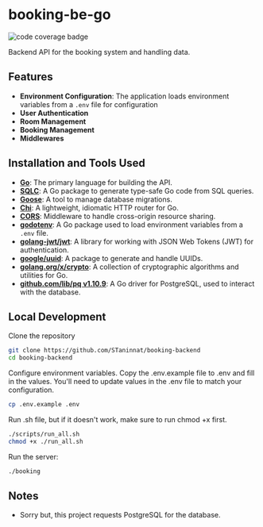 # booking-be-go

![code coverage badge](https://github.com/STaninnat/booking-backend/actions/workflows/ci.yml/badge.svg)

Backend API for the booking system and handling data.

## Features

- **Environment Configuration**: The application loads environment variables from a `.env` file for configuration
- **User Authentication**
- **Room Management**
- **Booking Management**
- **Middlewares**

## Installation and Tools Used

- **[Go](https://golang.org/dl/)**: The primary language for building the API.
- **[SQLC](https://github.com/sqlc-dev/sqlc/)**: A Go package to generate type-safe Go code from SQL queries.
- **[Goose](https://github.com/pressly/goose/)**: A tool to manage database migrations.
- **[Chi](https://github.com/go-chi/chi/)**: A lightweight, idiomatic HTTP router for Go.
- **[CORS](https://github.com/go-chi/cors/)**: Middleware to handle cross-origin resource sharing.
- **[godotenv](https://github.com/joho/godotenv/)**: A Go package used to load environment variables from a `.env` file.
- **[golang-jwt/jwt](https://github.com/golang-jwt/jwt)**: A library for working with JSON Web Tokens (JWT) for authentication.
- **[google/uuid](https://github.com/google/uuid)**: A package to generate and handle UUIDs.
- **[golang.org/x/crypto](https://pkg.go.dev/golang.org/x/crypto)**: A collection of cryptographic algorithms and utilities for Go.
- **[github.com/lib/pq v1.10.9](https://pkg.go.dev/github.com/lib/pq@v1.10.9)**: A Go driver for PostgreSQL, used to interact with the database.

## Local Development

Clone the repository

```bash
git clone https://github.com/STaninnat/booking-backend
cd booking-backend
```

Configure environment variables. Copy the .env.example file to .env and fill in the values. You'll need to update values in the .env file to match your configuration.

```bash
cp .env.example .env
```

Run .sh file, but if it doesn't work, make sure to run chmod +x first.

```bash
./scripts/run_all.sh
chmod +x ./run_all.sh
```

Run the server:

```bash
./booking
```

## Notes

- Sorry but, this project requests PostgreSQL for the database.
